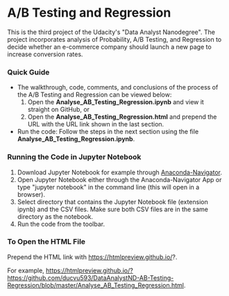 # A/B Testing and Regression
This is the third project of the Udacity's "Data Analyst Nanodegree". The project incorporates analysis of Probability, A/B Testing, and Regression to decide whether an e-commerce company should launch a new page to increase conversion rates. 

### Quick Guide

- The walkthrough, code, comments, and conclusions of the process of the A/B Testing and Regression can be viewed below: 
    1. Open the **Analyse_AB_Testing_Regression.ipynb** and view it straight on GitHub, or
    2. Open the **Analyse_AB_Testing_Regression.html** and prepend the URL with the URL link shown in the last section.
- Run the code: Follow the steps in the next section using the file **Analyse_AB_Testing_Regression.ipynb**.

### Running the Code in Jupyter Notebook 

1. Download Jupyter Notebook for example through [Anaconda-Navigator](https://docs.anaconda.com/anaconda/navigator/).
2. Open Jupyter Notebook either through the Anaconda-Navigator App or type "jupyter notebook" in the command line (this will open in a browser).
3. Select directory that contains the Jupyter Notebook file (extension ipynb) and the CSV files. Make sure both CSV files are in the same directory as the notebook.
4. Run the code from the toolbar.

### To Open the HTML File

Prepend the HTML link with https://htmlpreview.github.io/?. 

For example, https://htmlpreview.github.io/?https://github.com/ducvu593/DataAnalystND-AB-Testing-Regression/blob/master/Analyse_AB_Testing_Regression.html.
